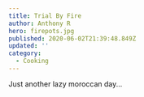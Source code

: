 ```yaml
---
title: Trial By Fire
author: Anthony R
hero: firepots.jpg
published: 2020-06-02T21:39:48.849Z
updated: ''
category:
  - Cooking
---
```


Just another lazy moroccan day...
